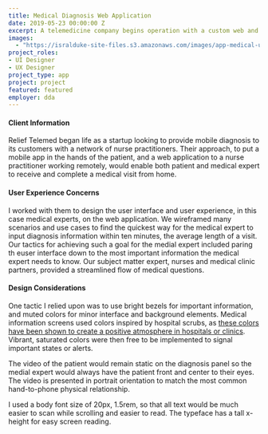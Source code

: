 ```yaml
---
title: Medical Diagnosis Web Application
date: 2019-05-23 00:00:00 Z
excerpt: A telemedicine company begins operation with a custom web and mobile app.
images:
  - "https://isralduke-site-files.s3.amazonaws.com/images/app-medical-user-interface-designed-isral-duke.jpg"
project_roles:
- UI Designer
- UX Designer
project_type: app
project: project
featured: featured
employer: dda
---
```

#### Client Information

Relief Telemed began life as a startup looking to provide mobile diagnosis to its customers with a network of nurse practitioners. Their approach, to put a mobile app in the hands of the patient, and a web application to a nurse practitioner working remotely, would enable both patient and medical expert to receive and complete a medical visit from home.

#### User Experience Concerns

I worked with them to design the user interface and user experience, in this case medical experts, on the web application. We wireframed many scenarios and use cases to find the quickest way for the medical expert to input diagnosis information within ten minutes, the average length of a visit. Our tactics for achieving such a goal for the medial expert included paring th euser interface down to the most important information the medical expert needs to know. Our subject matter expert, nurses and medical clinic partners, provided a streamlined flow of medical questions.

#### Design Considerations

One tactic I relied upon was to use bright bezels for important information, and muted colors for minor interface and background elements. Medical information screens used colors inspired by hospital scrubs, as <a href="http://classifieds.usatoday.com/blog/marketplace/what-is-the-meaning-behind-color-coded-scrubs/" title="The Reasons for Scrub Colors" target="_blank">these colors have been shown to create a positive atmosphere in hospitals or clinics</a>. Vibrant, saturated colors were then free to be implemented to signal important states or alerts.

The video of the patient would remain static on the diagnosis panel so the medial expert would always have the patient front and center to their eyes. The video is presented in portrait orientation to match the most common hand-to-phone physical relationship. 

I used a body font size of 20px, 1.5rem, so that all text would be much easier to scan while scrolling and easier to read. The typeface has a tall x-height for easy screen reading.